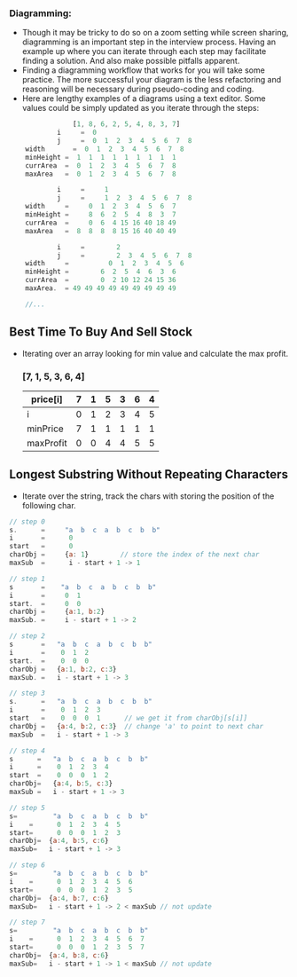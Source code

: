 ### Diagramming:

- Though it may be tricky to do so on a zoom setting while screen sharing, diagramming is an important step in the interview process. Having an example up where you can iterate through each step may facilitate finding a solution. And also make possible pitfalls apparent.
- Finding a diagramming workflow that works for you will take some practice. The more successful your diagram is the less refactoring and reasoning will be necessary during pseudo-coding and coding.
- Here are lengthy examples of a diagrams using a text editor. Some values could be simply updated as you iterate through the steps:

```javascript
				[1, 8, 6, 2, 5, 4, 8, 3, 7]
			i     =  0
			j     =  0  1  2  3  4  5  6  7  8
	width	    =  0  1  2  3  4  5  6  7  8
	minHeight =  1  1  1  1  1  1  1  1  1
	currArea  =  0  1  2  3  4  5  6  7  8
	maxArea   =  0  1  2  3  4  5  6  7  8

			i     =     1
			j     =     1  2  3  4  5  6  7  8
	width     =     0  1  2  3  4  5  6  7
	minHeight =     8  6  2  5  4  8  3  7
	currArea  =     0  6  4 15 16 40 18 49
	maxArea   =  8  8  8  8 15 16 40 40 49

			i     =        2
			j     =        2  3  4  5  6  7  8
	width     = 	     0  1  2  3  4  5  6
	minHeight =        6  2  5  4  6  3  6
	currArea  =        0  2 10 12 24 15 36
	maxArea.  = 49 49 49 49 49 49 49 49 49

	//...
```

## Best Time To Buy And Sell Stock

- Iterating over an array looking for min value and calculate the max profit.

  ### [7, 1, 5, 3, 6, 4]

  | price[i]  | 7   | 1   | 5   | 3   | 6   | 4   |
  | --------- | --- | --- | --- | --- | --- | --- |
  | i         | 0   | 1   | 2   | 3   | 4   | 5   |
  | minPrice  | 7   | 1   | 1   | 1   | 1   | 1   |
  | maxProfit | 0   | 0   | 4   | 4   | 5   | 5   |

## Longest Substring Without Repeating Characters

- Iterate over the string, track the chars with storing the position of the following char.

```javascript
// step 0
s.      =     "a  b  c  a  b  c  b  b"
i       =      0
start   =      0
charObj =     {a: 1}        // store the index of the next char
maxSub  =      i - start + 1 -> 1

// step 1
s       =    "a  b  c  a  b  c  b  b"
i       =     0  1
start.  =     0  0
charObj =     {a:1, b:2}
maxSub. =     i - start + 1 -> 2

// step 2
s       =   "a  b  c  a  b  c  b  b"
i       =    0  1  2
start.  =    0  0  0
charObj =   {a:1, b:2, c:3}
maxSub. =   i - start + 1 -> 3

// step 3
s.      =   "a  b  c  a  b  c  b  b"
i       =    0  1  2  3
start   =    0  0  0  1      // we get it from charObj[s[i]]
charObj =   {a:4, b:2, c:3}  // change 'a' to point to next char
maxSub  =   i - start + 1 -> 3

// step 4
s      =   "a  b  c  a  b  c  b  b"
i      =    0  1  2  3  4
start  =    0  0  0  1  2
charObj=   {a:4, b:5, c:3}
maxSub =   i - start + 1 -> 3

// step 5
s=         "a  b  c  a  b  c  b  b"
i    =      0  1  2  3  4  5
start=      0  0  0  1  2  3
charObj=  {a:4, b:5, c:6}
maxSub=   i - start + 1 -> 3

// step 6
s=         "a  b  c  a  b  c  b  b"
i    =      0  1  2  3  4  5  6
start=      0  0  0  1  2  3  5
charObj=  {a:4, b:7, c:6}
maxSub=   i - start + 1 -> 2 < maxSub // not update

// step 7
s=         "a  b  c  a  b  c  b  b"
i    =      0  1  2  3  4  5  6  7
start=      0  0  0  1  2  3  5  7
charObj=  {a:4, b:8, c:6}
maxSub=   i - start + 1 -> 1 < maxSub // not update
```
